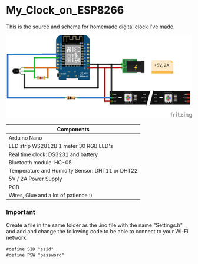# My_Clock_on_ESP8266

This is the source and schema for homemade digital clock I've made.



![alt text](https://github.com/vkarazha/My_Clock_on_ESP8266/blob/master/Schema.png)

| Components                              			    |
| -------------                          			      |
| Arduino Nano                           			      |
| LED strip WS2812B 1 meter 30 RGB LED's		 	      |
| Real time clock: DS3231 and battery          		  |
| Bluetooth module: HC-05                 			    |
| Temperature and Humidity Sensor: DHT11 or DHT22  	|
| 5V / 2A  Power Supply								              |
| PCB                                    			      |
| Wires, Glue and a lot of patience :)    			    |
 
### Important

Create a file in the same folder as the .ino file with the name "Settings.h" and add and change the following code to be able to connect to your Wi-Fi network:

```
#define SID "ssid"
#define PSW "password"
``` 
